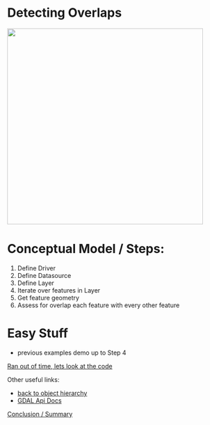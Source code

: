 # Detecting Overlaps

<IMG src="https://lh3.googleusercontent.com/jMzaCL8EgFOESQ0RiuB7w2GZl_8lxy5UjDba9uJuzP-nr2hL7DILFf8XwgkU3lupl0n5PF0v5AYjZ4wM-fmag1DZIIW0J2QuNmhj7p7kgf9eGyhjqUaI1V-4km14--NwT13M3IqZHWTFvCYOSI2eGsE6sA44-FA9_E8s4lhe9964f4WMSRsGRuwTZFyMwN9SjSRLV7n2R1O7BaPiJmD9uXi3zkC35LLqPb8sByyOUCTjs_ApyKB-1NFG34EBKrK08e08fXpDOnpDBHV2XuVcw-7UafL5tFiM4TcTqYBOv0-DJFWmkk1ySD57bnjnmZFAfpN0H5tzEF9GN_jQabvbqcVc3Dv1qU6iRemeZyuIklh-_hLJyP-ntmIapRkuwAqKSrDwiK2FiKxF0og5sqmQzgCab32qCoaVP3fOaE09N3YRGSULVGOEKY-M_v9cFNUyba2m1Hw9N7ProNdGqU3635lY-WduBoVezEL18WCzb17pTPpVwRhstT8rC05mxid45Nw4r_qET5PfsB005_dA0xw6aRXsqS4L3VRiwCroRsbStvQCleR4s2kLrLQIE_P7NHzv5hs8CroUtq_wP3BTWXetq2EeBjEdYa1_-AwGxg7nblTkKFy3eg2dbUmZ0VKMzXMjY9S-wAah57PyZYoLSEOmq5xALb5aZBENs1JUiLst7neLJwlT24c7HnmBXpKm34SPqsIfmn5Ns3jCbSjfF7g16ztRAERSwr-HSdYK4eUMpe5n=w1563-h879-no" width=450>


# Conceptual Model / Steps:

1. Define Driver
1. Define Datasource
1. Define Layer
1. Iterate over features in Layer
1. Get feature geometry
1. Assess for overlap each feature with every other feature

# Easy Stuff

* previous examples demo up to Step 4

[Ran out of time, lets look at the code](../demo_overlap_detection.py)


Other useful links:
* [back to object hierarchy](gdal_python.md)
* [GDAL Api Docs](https://gdal.org/python/index.html)



[Conclusion / Summary](summary_7.md)

